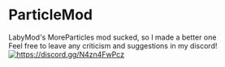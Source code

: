 # ParticleMod
LabyMod's MoreParticles mod sucked, so I made a better one<br>
Feel free to leave any criticism and suggestions in my discord!<br>
<a href="https://discord.gg/N4zn4FwPcz"><img src="https://invidget.switchblade.xyz/N4zn4FwPcz" alt="https://discord.gg/N4zn4FwPcz"/></a><br>
